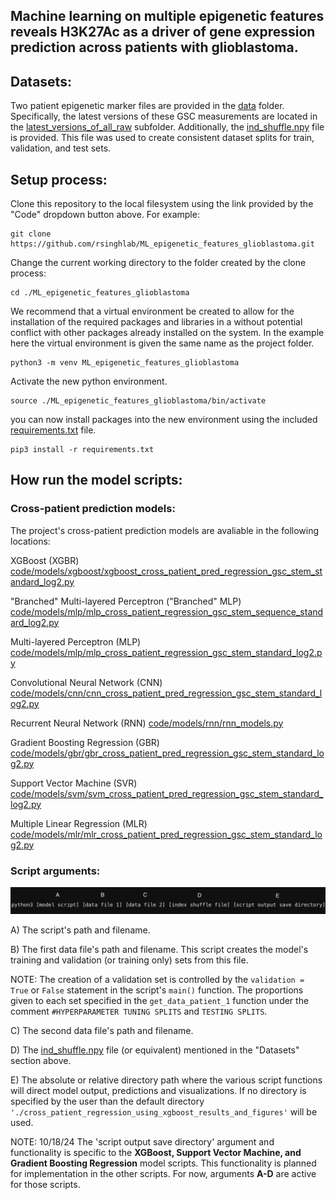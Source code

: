## Machine learning on multiple epigenetic features reveals H3K27Ac as a driver of gene expression prediction across patients with glioblastoma.

## Datasets:
Two patient epigenetic marker files are provided in the [data](data) folder. Specifically, the latest versions of these GSC measurements are located in the [latest_versions_of_all_raw](data/latest_versions_of_all_raw) subfolder. Additionally, the [ind_shuffle.npy](data/ind_shuffle.npy) file is provided. This file was used to create consistent dataset splits for train, validation, and test sets.

## Setup process:

Clone this repository to the local filesystem using the link provided by the "Code" dropdown button above. For example:

```
git clone https://github.com/rsinghlab/ML_epigenetic_features_glioblastoma.git
```

Change the current working directory to the folder created by the clone process:

```
cd ./ML_epigenetic_features_glioblastoma
```

We recommend that a virtual environment be created to allow for the installation of the required packages and libraries in a without potential conflict with other packages already installed on the system. In the example here the virtual environment is given the same name as the project folder.

```
python3 -m venv ML_epigenetic_features_glioblastoma
```

Activate the new python environment.

```
source ./ML_epigenetic_features_glioblastoma/bin/activate
```

you can now install packages into the new environment using the included [requirements.txt](requirements.txt) file.

```
pip3 install -r requirements.txt
```

## How run the model scripts:

### Cross-patient prediction models:

The project's cross-patient prediction models are avaliable in the following locations:

XGBoost (XGBR) [code/models/xgboost/xgboost_cross_patient_pred_regression_gsc_stem_standard_log2.py](code/models/xgboost/xgboost_cross_patient_pred_regression_gsc_stem_standard_log2.py)

"Branched" Multi-layered Perceptron ("Branched" MLP)
[code/models/mlp/mlp_cross_patient_regression_gsc_stem_sequence_standard_log2.py](code/models/mlp/mlp_cross_patient_regression_gsc_stem_sequence_standard_log2.py)

Multi-layered Perceptron (MLP)
[code/models/mlp/mlp_cross_patient_regression_gsc_stem_standard_log2.py](code/models/mlp/mlp_cross_patient_regression_gsc_stem_standard_log2.py)

Convolutional Neural Network (CNN) 
[code/models/cnn/cnn_cross_patient_pred_regression_gsc_stem_standard_log2.py](code/models/cnn/cnn_cross_patient_pred_regression_gsc_stem_standard_log2.py)

Recurrent Neural Network (RNN)
[code/models/rnn/rnn_models.py](code/models/rnn/rnn_models.py)

Gradient Boosting Regression (GBR)
[code/models/gbr/gbr_cross_patient_pred_regression_gsc_stem_standard_log2.py](code/models/gbr/gbr_cross_patient_pred_regression_gsc_stem_standard_log2.py)

Support Vector Machine (SVR)
[code/models/svm/svm_cross_patient_pred_regression_gsc_stem_standard_log2.py](code/models/svm/svm_cross_patient_pred_regression_gsc_stem_standard_log2.py)

Multiple Linear Regression (MLR)
[code/models/mlr/mlr_cross_patient_pred_regression_gsc_stem_standard_log2.py](code/models/mlr/mlr_cross_patient_pred_regression_gsc_stem_standard_log2.py)

### Script arguments:

![script argument arrangement](assets/script_usage_image.jpeg)

A) The script's path and filename.

B) The first data file's path and filename. This script creates the model's training and validation (or training only) sets from this file. 



NOTE: The creation of a validation set is controlled by the ```validation = True``` or ```False``` statement in the script's ```main()``` function. The proportions given to each set specified in the ```get_data_patient_1``` function under the comment ```#HYPERPARAMETER TUNING SPLITS``` and ```TESTING SPLITS```.

C) The second data file's path and filename.

D) The [ind_shuffle.npy](data/ind_shuffle.npy) file (or equivalent) mentioned in the "Datasets" section above.

E) The absolute or relative directory path where the various script functions will direct model output, predictions and visualizations. If no directory is specified by the user than the default directory ```'./cross_patient_regression_using_xgboost_results_and_figures'``` will be used.

NOTE: 10/18/24 The 'script output save directory' argument and functionality is specific to the **XGBoost, Support Vector Machine, and Gradient Boosting Regression** model scripts. This functionality is planned for implementation in the other scripts. For now, arguments **A-D** are active for those scripts.
